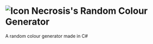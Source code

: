 # ![Icon](https://i.imgur.com/kbwOZST.png) Necrosis's Random Colour Generator
A random colour generator made in C#
